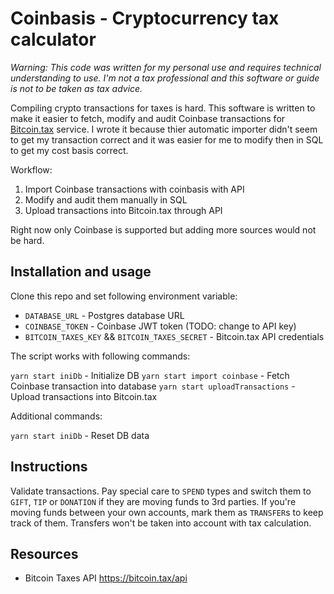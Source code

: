 # Coinbasis - Cryptocurrency tax calculator

_Warning: This code was written for my personal use and requires technical understanding to use. I'm not a tax professional and this software or guide is not to be taken as tax advice._

Compiling crypto transactions for taxes is hard. This software is written to make it easier to fetch, modify and audit Coinbase transactions for [Bitcoin.tax](https://bitcoin.tax) service. I wrote it because thier automatic importer didn't seem to get my transaction correct and it was easier for me to modify then in SQL to get my cost basis correct.

Workflow:

1. Import Coinbase transactions with coinbasis with API
1. Modify and audit them manually in SQL
1. Upload transactions into Bitcoin.tax through API

Right now only Coinbase is supported but adding more sources would not be hard.

## Installation and usage

Clone this repo and set following environment variable:

* `DATABASE_URL` - Postgres database URL
* `COINBASE_TOKEN` - Coinbase JWT token (TODO: change to API key)
* `BITCOIN_TAXES_KEY` && `BITCOIN_TAXES_SECRET` - Bitcoin.tax API credentials

The script works with following commands:

`yarn start iniDb` - Initialize DB
`yarn start import coinbase` - Fetch Coinbase transaction into database
`yarn start uploadTransactions` - Upload transactions into Bitcoin.tax

Additional commands:

`yarn start iniDb` - Reset DB data

## Instructions

Validate transactions. Pay special care to `SPEND` types and switch them to
`GIFT`, `TIP` or `DONATION` if they are moving funds to 3rd parties. If you're
moving funds between your own accounts, mark them as `TRANSFER`s to keep track
of them. Transfers won't be taken into account with tax calculation.

## Resources

* Bitcoin Taxes API https://bitcoin.tax/api
